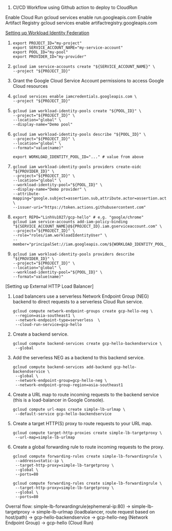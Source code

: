 1. CI/CD Workflow using Github action to deploy to CloudRun 

Enable Cloud Run
gcloud services enable run.googleapis.com
Enable Artifact Registry
gcloud services enable artifactregistry.googleapis.com

[Setting up Workload Identity Federation](https://github.com/google-github-actions/auth#setting-up-workload-identity-federation)
1. ```
   export PROJECT_ID="my-project"
   export SERVICE_ACCOUNT_NAME="my-service-account"
   export POOL_ID="my-pool"
   export PROVIDER_ID="my-provider"
   ```
2. ```
   gcloud iam service-accounts create "${SERVICE_ACCOUNT_NAME}" \
   --project "${PROJECT_ID}"
   ```
3. Grant the Google Cloud Service Account permissions to access Google Cloud resources
4. ```
   gcloud services enable iamcredentials.googleapis.com \
   --project "${PROJECT_ID}"
   ```
5. ```
   gcloud iam workload-identity-pools create "${POOL_ID}" \
   --project="${PROJECT_ID}" \
   --location="global" \
   --display-name="Demo pool"
   ```
6. ```
   gcloud iam workload-identity-pools describe "${POOL_ID}" \
   --project="${PROJECT_ID}" \
   --location="global" \
   --format="value(name)"
   ```
   `export WORKLOAD_IDENTITY_POOL_ID="..." # value from above`
7. ```
   gcloud iam workload-identity-pools providers create-oidc "${PROVIDER_ID}" \
   --project="${PROJECT_ID}" \
   --location="global" \
   --workload-identity-pool="${POOL_ID}" \
   --display-name="Demo provider" \
   --attribute-mapping="google.subject=assertion.sub,attribute.actor=assertion.actor,attribute.repository=assertion.repository" \
   --issuer-uri="https://token.actions.githubusercontent.com"
   ```
8. ```
   export REPO="LinhVu1027/gcp-hello" # e.g. "google/chrome"
   gcloud iam service-accounts add-iam-policy-binding "${SERVICE_ACCOUNT_NAME}@${PROJECT_ID}.iam.gserviceaccount.com" \
   --project="${PROJECT_ID}" \
   --role="roles/iam.workloadIdentityUser" \
   --member="principalSet://iam.googleapis.com/${WORKLOAD_IDENTITY_POOL_ID}/attribute.repository/${REPO}"
   ```
9. ```
   gcloud iam workload-identity-pools providers describe "${PROVIDER_ID}" \
   --project="${PROJECT_ID}" \
   --location="global" \
   --workload-identity-pool="${POOL_ID}" \
   --format="value(name)"
   ```

[Setting up External HTTP Load Balancer]
1. Load balancers use a serverless Network Endpoint Group (NEG) backend to direct requests to a serverless Cloud Run service.
   ```
   gcloud compute network-endpoint-groups create gcp-hello-neg \
    --region=asia-southeast1 \
    --network-endpoint-type=serverless  \
    --cloud-run-service=gcp-hello
   ```
2. Create a backend service.
   ```
   gcloud compute backend-services create gcp-hello-backendservice \
    --global
   ```
3. Add the serverless NEG as a backend to this backend service.
   ```
   gcloud compute backend-services add-backend gcp-hello-backendservice \
    --global \
    --network-endpoint-group=gcp-hello-neg \
    --network-endpoint-group-region=asia-southeast1
   ```
4. Create a URL map to route incoming requests to the backend service (this is a load-balancer in Google Console).
   ```
   gcloud compute url-maps create simple-lb-urlmap \
    --default-service gcp-hello-backendservice
   ```
5. Create a target HTTP(S) proxy to route requests to your URL map.
   ```
   gcloud compute target-http-proxies create simple-lb-targetproxy \
    --url-map=simple-lb-urlmap
   ```
6. Create a global forwarding rule to route incoming requests to the proxy.
   ```
   gcloud compute forwarding-rules create simple-lb-forwardingrule \
    --address=static-ip \
    --target-http-proxy=simple-lb-targetproxy \
    --global \
    --ports=80
   ```
   ```
   gcloud compute forwarding-rules create simple-lb-forwardingrule \
    --target-http-proxy=simple-lb-targetproxy \
    --global \
    --ports=80
   ```
Overral flow: 
simple-lb-forwardingrule(ephemeral-ip:80) 
-> simple-lb-targetproxy 
-> simple-lb-urlmap (loadbalancer, route request based on host/path)
-> gcp-hello-backendservice
-> gcp-hello-neg (Network Endpoint Group)
-> gcp-hello (Cloud Run)
